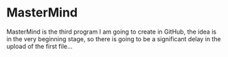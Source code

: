 # MasterMind

MasterMind is the third program I am going to create in GitHub, the idea is in the very beginning stage, so there is going to be a significant delay in the upload of the first file...
